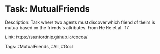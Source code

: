 Task: MutualFriends
====================
Description: Task where two agents must discover which friend of theirs is mutual based on the friends's attributes. From He He et al. '17.

Link: https://stanfordnlp.github.io/cocoa/

Tags: #MutualFriends, #All, #Goal
